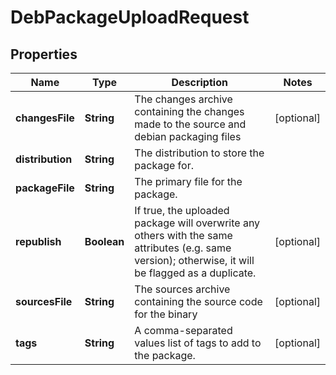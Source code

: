 
# DebPackageUploadRequest

## Properties
Name | Type | Description | Notes
------------ | ------------- | ------------- | -------------
**changesFile** | **String** | The changes archive containing the changes made to the source and debian packaging files |  [optional]
**distribution** | **String** | The distribution to store the package for. | 
**packageFile** | **String** | The primary file for the package. | 
**republish** | **Boolean** | If true, the uploaded package will overwrite any others with the same attributes (e.g. same version); otherwise, it will be flagged as a duplicate. |  [optional]
**sourcesFile** | **String** | The sources archive containing the source code for the binary |  [optional]
**tags** | **String** | A comma-separated values list of tags to add to the package. |  [optional]



